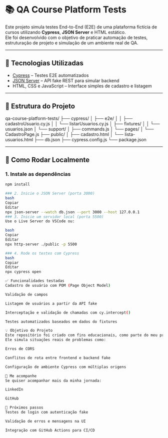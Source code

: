
# 📚 QA Course Platform Tests

Este projeto simula testes End-to-End (E2E) de uma plataforma fictícia de cursos utilizando **Cypress**, **JSON Server** e HTML estático.  
Ele foi desenvolvido com o objetivo de praticar automação de testes, estruturação de projeto e simulação de um ambiente real de QA.

---

## 🔧 Tecnologias Utilizadas

- [Cypress](https://www.cypress.io/) – Testes E2E automatizados
- [JSON Server](https://github.com/typicode/json-server) – API fake REST para simular backend
- HTML, CSS e JavaScript – Interface simples de cadastro e listagem

---

## 📁 Estrutura do Projeto

qa-course-platform-tests/
├── cypress/
│ ├── e2e/
│ │ ├── cadastroUsuario.cy.js
│ │ └── listarUsuarios.cy.js
│ ├── fixtures/
│ │ └── usuarios.json
│ └── support/
│ ├── commands.js
│ └── pages/
│ └── CadastroPage.js
├── public/
│ ├── cadastro.html
│ └── lista-usuarios.html
├── db.json
├── cypress.config.js
└── package.json


---

## 🚀 Como Rodar Localmente

### 1. Instale as dependências
```bash
npm install

### 2. Inicie o JSON Server (porta 3000)
bash
Copiar
Editar
npx json-server --watch db.json --port 3000 --host 127.0.0.1
### 3. Inicie um servidor local (porta 5500)
Use o Live Server do VSCode ou:

bash
Copiar
Editar
npx http-server ./public -p 5500

### 4. Rode os testes com Cypress
bash
Copiar
Editar
npx cypress open

✅ Funcionalidades testadas
Cadastro de usuário com POM (Page Object Model)

Validação de campos

Listagem de usuários a partir da API fake

Interceptação e validação de chamadas com cy.intercept()

Testes automatizados baseados em dados do fixtures

💡 Objetivo do Projeto
Este repositório foi criado com fins educacionais, como parte do meu processo de aprendizado contínuo em QA.
Ele simula situações reais de problemas como:

Erros de CORS

Conflitos de rota entre frontend e backend fake

Configuração de ambiente Cypress com múltiplas origens

🔗 Me acompanhe
Se quiser acompanhar mais da minha jornada:

LinkedIn

GitHub

🧪 Próximos passos
Testes de login com autenticação fake

Validação de erros e mensagens na UI

Integração com GitHub Actions para CI/CD